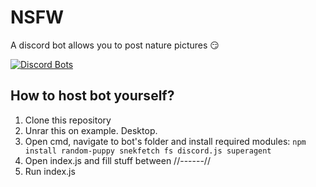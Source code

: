 # NSFW
A discord bot allows you to post nature pictures 😏

<a href="https://discordbots.org/bot/396778361826836481">
  <img src="https://discordbots.org/api/widget/396778361826836481.svg" alt="Discord Bots" />
</a>

## How to host bot yourself?

1. Clone this repository
2. Unrar this on example. Desktop.
3. Open cmd, navigate to bot's folder and install required modules: ```npm install random-puppy snekfetch fs discord.js superagent```
4. Open index.js and fill stuff between //------//
5. Run index.js

